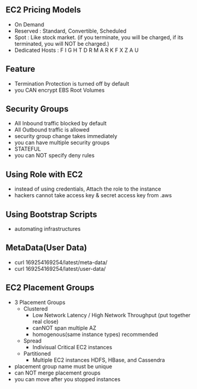 ## EC2 Pricing Models 
  - On Demand 
  - Reserved : Standard, Convertible, Scheduled 
  - Spot : Like stock market. (if you terminate, you will be charged, if its terminated, you will NOT be charged.) 
  - Dedicated Hosts : F I G H T D R M A R K F X Z A U  
## Feature
- Termination Protection is turned off by default 
- you CAN encrypt EBS Root Volumes
## Security Groups
   - All Inbound traffic blocked by default
   - All Outbound traffic is allowed
   - security group change takes immediately
   - you can have multiple security groups 
   - STATEFUL
   - you can NOT specify deny rules  
## Using Role with EC2
- instead of using credentials, Attach the role to the instance
- hackers cannot take access key & secret access key from .aws  
## Using Bootstrap Scripts
- automating  infrastructures  
## MetaData(User Data)
- curl 169254169254/latest/meta-data/
- curl 169254169254/latest/user-data/  
## EC2 Placement Groups 
- 3 Placement Groups 
  - Clustered
    - Low Network Latency / High Network Throughput (put together real close)
    - canNOT span multiple AZ
    - homogenous(same instance types) recommended 
  - Spread
    - Indivisual Critical EC2 instances 
  - Partitioned
    - Multiple EC2 instances HDFS, HBase, and Cassendra 
- placement group name must be unique
- can NOT merge placement groups 
- you can move after you stopped instances 
